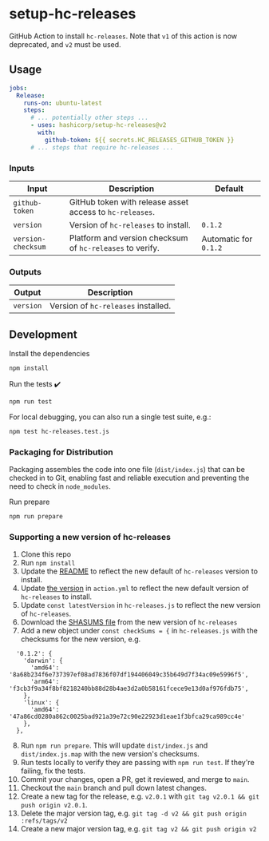 # setup-hc-releases

GitHub Action to install `hc-releases`. Note that `v1` of this action is now deprecated, and `v2` must be used. 

## Usage

```yaml
jobs:
  Release:
    runs-on: ubuntu-latest
    steps:
      # ... potentially other steps ...
      - uses: hashicorp/setup-hc-releases@v2
        with:
          github-token: ${{ secrets.HC_RELEASES_GITHUB_TOKEN }}
      # ... steps that require hc-releases ...
```

### Inputs

| Input              | Description                                               | Default                |
| ------------------ | --------------------------------------------------------- | ---------------------- |
| `github-token`     | GitHub token with release asset access to `hc-releases`.  |                        |
| `version`          | Version of `hc-releases` to install.                      | `0.1.2`               |
| `version-checksum` | Platform and version checksum of `hc-releases` to verify. | Automatic for `0.1.2` |

### Outputs

| Output    | Description                         |
| --------- | ----------------------------------- |
| `version` | Version of `hc-releases` installed. |

## Development

Install the dependencies

```bash
npm install
```

Run the tests :heavy_check_mark:

```bash
npm run test
```

For local debugging, you can also run a single test suite, e.g.:
```bash
npm test hc-releases.test.js
```

### Packaging for Distribution

Packaging assembles the code into one file (`dist/index.js`) that can be checked in to Git, enabling fast and reliable execution and preventing the need to check in `node_modules`.

Run prepare

```bash
npm run prepare
```

### Supporting a new version of hc-releases

1. Clone this repo
2. Run `npm install`
3. Update the [README](https://github.com/hashicorp/setup-hc-releases/blob/main/README.md) to reflect the new default of `hc-releases` version to install.
4. Update [the version](https://github.com/hashicorp/setup-hc-releases/blob/main/action.yml#L16) in `action.yml` to reflect the new default version of `hc-releases` to install.
5. Update `const latestVersion` in `hc-releases.js` to reflect the new version of `hc-releases`. 
6. Download the [SHASUMS file](https://github.com/hashicorp/releases-api/releases) from the new version of `hc-releases`
7. Add a new object under `const checkSums = {` in `hc-releases.js` with the checksums for the new version, e.g. 

```
  '0.1.2': {
    'darwin': {
      'amd64': '8a68b234f6e737397ef08ad7836f07df194406049c35b649d7f34ac09e5996f5',
      'arm64': 'f3cb3f9a34f8bf8218240bb88d28b4ae3d2a0b58161fcece9e13d0af976fdb75',
    },
    'linux': {
      'amd64': '47a86cd0280a862c0025bad921a39e72c90e22923d1eae1f3bfca29ca989cc4e'
    },
  },
```
8. Run `npm run prepare`. This will update `dist/index.js` and `dist/index.js.map` with the new version's checksums.
9. Run tests locally to verify they are passing with `npm run test`. If they're failing, fix the tests.
10. Commit your changes, open a PR, get it reviewed, and merge to `main`.
11. Checkout the `main` branch and pull down latest changes.
12. Create a new tag for the release, e.g. `v2.0.1` with `git tag v2.0.1 && git push origin v2.0.1`. 
13. Delete the major version tag, e.g. `git tag -d v2 && git push origin :refs/tags/v2`
14. Create a new major version tag, e.g. `git tag v2 && git push origin v2`
